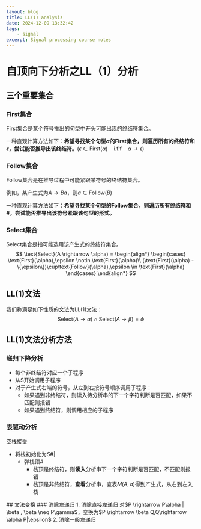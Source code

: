 ```yaml
---
layout: blog
title: LL(1) analysis
date: 2024-12-09 13:32:42
tags:
    - signal
excerpt: Signal processing course notes
---
```

# 自顶向下分析之LL（1）分析
## 三个重要集合
### First集合
First集合是某个符号推出的句型中开头可能出现的终结符集合。

一种直观计算方法如下：**希望寻找某个句型$\alpha$的First集合，则遍历所有的终结符和$\epsilon$，尝试能否推导出该终结符。**($\epsilon \in \text{First}(\alpha) \quad \text{i.f.f} \quad \alpha \rightarrow \epsilon$)

### Follow集合
Follow集合是在推导过程中可能紧跟某符号的终结符集合。

例如，某产生式为$A \rightarrow Ba$，则$a \in \text{Follow}(B)$

一种直观计算方法如下：**希望寻找某个句型的Follow集合，则遍历所有终结符和#，尝试能否推导出该符号紧跟该句型的形式。**

### Select集合
Select集合是指可能选用该产生式的终结符集合。
<span>
$$ \text{Select}(A \rightarrow \alpha) = \begin{align*}
    \begin{cases}
        \text{First}(\alpha),\epsilon \notin \text{First}(\alpha)\\
        (\text{First}(\alpha) - \{\epsilon\})\cup\text{Follow}(\alpha),\epsilon \in \text{First}(\alpha)
    \end{cases}
\end{align*} $$
</span>

## LL(1)文法
我们称满足如下性质的文法为LL(1)文法：
$$ \text{Select}(A \rightarrow \alpha) \cap \text{Select}(A \rightarrow \beta) = \phi $$

## LL(1)文法分析方法
### 递归下降分析
- 每个非终结符对应一个子程序
- 从S开始调用子程序
- 对于产生式右端的符号，从左到右按符号顺序调用子程序：
  - 如果遇到非终结符，则读入待分析串的下一个字符判断是否匹配，如果不匹配则报错
  - 如果遇到终结符，则调用相应的子程序

### 表驱动分析
空栈接受
<span>
- 将栈初始化为$S\#|$
  - 弹栈顶$A$
    - 栈顶是终结符，则**读入**分析串下一个字符判断是否匹配，不匹配则报错
    - 栈顶是非终结符，**查看**分析串，查表$M(A, a)$得到产生式，从右到左入栈
</span>
## 文法变换
### 消除左递归
1. 消除直接左递归
对$P \rightarrow P\alpha | \beta , \beta \neq P\gamma$，变换为$P \rightarrow \beta Q,Q\rightarrow \alpha P|\epsilon$
2. 消除一般左递归

